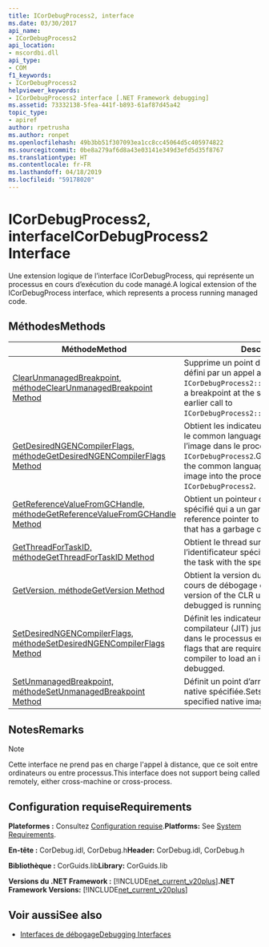 ```yaml
---
title: ICorDebugProcess2, interface
ms.date: 03/30/2017
api_name:
- ICorDebugProcess2
api_location:
- mscordbi.dll
api_type:
- COM
f1_keywords:
- ICorDebugProcess2
helpviewer_keywords:
- ICorDebugProcess2 interface [.NET Framework debugging]
ms.assetid: 73332138-5fea-441f-b893-61af87d45a42
topic_type:
- apiref
author: rpetrusha
ms.author: ronpet
ms.openlocfilehash: 49b3bb51f307093ea1cc8cc45064d5c405974822
ms.sourcegitcommit: 0be8a279af6d8a43e03141e349d3efd5d35f8767
ms.translationtype: HT
ms.contentlocale: fr-FR
ms.lasthandoff: 04/18/2019
ms.locfileid: "59178020"
---
```

# <a name="icordebugprocess2-interface"></a><span data-ttu-id="e6af5-102">ICorDebugProcess2, interface</span><span class="sxs-lookup"><span data-stu-id="e6af5-102">ICorDebugProcess2 Interface</span></span>
<span data-ttu-id="e6af5-103">Une extension logique de l’interface ICorDebugProcess, qui représente un processus en cours d’exécution du code managé.</span><span class="sxs-lookup"><span data-stu-id="e6af5-103">A logical extension of the ICorDebugProcess interface, which represents a process running managed code.</span></span>  
  
## <a name="methods"></a><span data-ttu-id="e6af5-104">Méthodes</span><span class="sxs-lookup"><span data-stu-id="e6af5-104">Methods</span></span>  
  
|<span data-ttu-id="e6af5-105">Méthode</span><span class="sxs-lookup"><span data-stu-id="e6af5-105">Method</span></span>|<span data-ttu-id="e6af5-106">Description</span><span class="sxs-lookup"><span data-stu-id="e6af5-106">Description</span></span>|  
|------------|-----------------|  
|[<span data-ttu-id="e6af5-107">ClearUnmanagedBreakpoint, méthode</span><span class="sxs-lookup"><span data-stu-id="e6af5-107">ClearUnmanagedBreakpoint Method</span></span>](../../../../docs/framework/unmanaged-api/debugging/icordebugprocess2-clearunmanagedbreakpoint-method.md)|<span data-ttu-id="e6af5-108">Supprime un point d’arrêt à l’offset spécifié qui a été défini par un appel antérieur à `ICorDebugProcess2::SetUnmanagedBreakpoint`.</span><span class="sxs-lookup"><span data-stu-id="e6af5-108">Removes a breakpoint at the specified offset that was set by an earlier call to `ICorDebugProcess2::SetUnmanagedBreakpoint`.</span></span>|  
|[<span data-ttu-id="e6af5-109">GetDesiredNGENCompilerFlags, méthode</span><span class="sxs-lookup"><span data-stu-id="e6af5-109">GetDesiredNGENCompilerFlags Method</span></span>](../../../../docs/framework/unmanaged-api/debugging/icordebugprocess2-getdesiredngencompilerflags-method.md)|<span data-ttu-id="e6af5-110">Obtient les indicateurs qui doivent être définies pour le common language runtime (CLR) pour charger l’image dans le processus référencé par ce `ICorDebugProcess2`.</span><span class="sxs-lookup"><span data-stu-id="e6af5-110">Gets the flags that must be set for the common language runtime (CLR) to load the image into the process referenced by this `ICorDebugProcess2`.</span></span>|  
|[<span data-ttu-id="e6af5-111">GetReferenceValueFromGCHandle, méthode</span><span class="sxs-lookup"><span data-stu-id="e6af5-111">GetReferenceValueFromGCHandle Method</span></span>](../../../../docs/framework/unmanaged-api/debugging/icordebugprocess2-getreferencevaluefromgchandle-method.md)|<span data-ttu-id="e6af5-112">Obtient un pointeur de référence vers l’objet managé spécifié qui a un garbage collection à gérer.</span><span class="sxs-lookup"><span data-stu-id="e6af5-112">Gets a reference pointer to the specified managed object that has a garbage collection handle.</span></span>|  
|[<span data-ttu-id="e6af5-113">GetThreadForTaskID, méthode</span><span class="sxs-lookup"><span data-stu-id="e6af5-113">GetThreadForTaskID Method</span></span>](../../../../docs/framework/unmanaged-api/debugging/icordebugprocess2-getthreadfortaskid-method.md)|<span data-ttu-id="e6af5-114">Obtient le thread sur lequel s’exécute la tâche avec l’identificateur spécifié.</span><span class="sxs-lookup"><span data-stu-id="e6af5-114">Gets the thread upon which the task with the specified identifier is executing.</span></span>|  
|[<span data-ttu-id="e6af5-115">GetVersion, méthode</span><span class="sxs-lookup"><span data-stu-id="e6af5-115">GetVersion Method</span></span>](../../../../docs/framework/unmanaged-api/debugging/icordebugprocess2-getversion-method.md)|<span data-ttu-id="e6af5-116">Obtient la version du CLR sur laquelle le processus en cours de débogage est en cours d’exécution.</span><span class="sxs-lookup"><span data-stu-id="e6af5-116">Gets the version of the CLR upon which the process being debugged is running.</span></span>|  
|[<span data-ttu-id="e6af5-117">SetDesiredNGENCompilerFlags, méthode</span><span class="sxs-lookup"><span data-stu-id="e6af5-117">SetDesiredNGENCompilerFlags Method</span></span>](../../../../docs/framework/unmanaged-api/debugging/icordebugprocess2-setdesiredngencompilerflags-method.md)|<span data-ttu-id="e6af5-118">Définit les indicateurs qui sont requis pour le compilateur (JIT) juste-à-temps charger une image dans le processus en cours de débogage.</span><span class="sxs-lookup"><span data-stu-id="e6af5-118">Sets the flags that are required for the just-in-time (JIT) compiler to load an image into the process being debugged.</span></span>|  
|[<span data-ttu-id="e6af5-119">SetUnmanagedBreakpoint, méthode</span><span class="sxs-lookup"><span data-stu-id="e6af5-119">SetUnmanagedBreakpoint Method</span></span>](../../../../docs/framework/unmanaged-api/debugging/icordebugprocess2-setunmanagedbreakpoint-method.md)|<span data-ttu-id="e6af5-120">Définit un point d’arrêt non managé à l’offset d’image native spécifiée.</span><span class="sxs-lookup"><span data-stu-id="e6af5-120">Sets an unmanaged breakpoint at the specified native image offset.</span></span>|  
  
## <a name="remarks"></a><span data-ttu-id="e6af5-121">Notes</span><span class="sxs-lookup"><span data-stu-id="e6af5-121">Remarks</span></span>  
  
> [!NOTE]
>  <span data-ttu-id="e6af5-122">Cette interface ne prend pas en charge l'appel à distance, que ce soit entre ordinateurs ou entre processus.</span><span class="sxs-lookup"><span data-stu-id="e6af5-122">This interface does not support being called remotely, either cross-machine or cross-process.</span></span>  
  
## <a name="requirements"></a><span data-ttu-id="e6af5-123">Configuration requise</span><span class="sxs-lookup"><span data-stu-id="e6af5-123">Requirements</span></span>  
 <span data-ttu-id="e6af5-124">**Plateformes :** Consultez [Configuration requise](../../../../docs/framework/get-started/system-requirements.md).</span><span class="sxs-lookup"><span data-stu-id="e6af5-124">**Platforms:** See [System Requirements](../../../../docs/framework/get-started/system-requirements.md).</span></span>  
  
 <span data-ttu-id="e6af5-125">**En-tête :** CorDebug.idl, CorDebug.h</span><span class="sxs-lookup"><span data-stu-id="e6af5-125">**Header:** CorDebug.idl, CorDebug.h</span></span>  
  
 <span data-ttu-id="e6af5-126">**Bibliothèque :** CorGuids.lib</span><span class="sxs-lookup"><span data-stu-id="e6af5-126">**Library:** CorGuids.lib</span></span>  
  
 <span data-ttu-id="e6af5-127">**Versions du .NET Framework :** [!INCLUDE[net_current_v20plus](../../../../includes/net-current-v20plus-md.md)]</span><span class="sxs-lookup"><span data-stu-id="e6af5-127">**.NET Framework Versions:** [!INCLUDE[net_current_v20plus](../../../../includes/net-current-v20plus-md.md)]</span></span>  
  
## <a name="see-also"></a><span data-ttu-id="e6af5-128">Voir aussi</span><span class="sxs-lookup"><span data-stu-id="e6af5-128">See also</span></span>

- [<span data-ttu-id="e6af5-129">Interfaces de débogage</span><span class="sxs-lookup"><span data-stu-id="e6af5-129">Debugging Interfaces</span></span>](../../../../docs/framework/unmanaged-api/debugging/debugging-interfaces.md)
